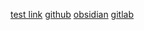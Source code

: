 [test link](https://rua.plus)
[github](https://github.com)
[obsidian](https://obsidian.md/)
[gitlab](https://about.gitlab.com/)
